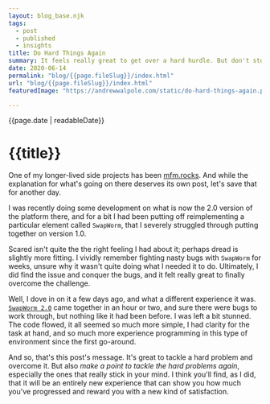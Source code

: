 ```yaml
---
layout: blog_base.njk
tags: 
  - post
  - published
  - insights
title: Do Hard Things Again
summary: It feels really great to get over a hard hurdle. But don't stop there, do it again.
date: 2020-06-14
permalink: "blog/{{page.fileSlug}}/index.html"
url: "blog/{{page.fileSlug}}/index.html"
featuredImage: "https://andrewwalpole.com/static/do-hard-things-again.png"

---
```


{{page.date | readableDate}}
# {{title}}

One of my longer-lived side projects has been [mfm.rocks](https://mfm.rocks). And while the explanation for what's going on there deserves its own post, let's save that for another day.

I was recently doing some development on what is now the 2.0 version of the platform there, and for a bit I had been putting off reimplementing a particular element called `SwapWorm`, that I severely struggled through putting together on version 1.0.

Scared isn't quite the the right feeling I had about it; perhaps dread is slightly more fitting. I vividly remember fighting nasty bugs with `SwapWorm` for weeks, unsure why it wasn't quite doing what I needed it to do. Ultimately, I did find the issue and conquer the bugs, and it felt really great to finally overcome the challenge.

Well, I dove in on it a few days ago, and what a different experience it was. [`SwapWorm 2.0`](https://mfm.rocks/?size=128,64&speed=1&selected=SWAPWORM&atoms=SWAPWORM-42x22-53x38-60x16-71x38-80x25) came together in an hour or two, and sure there were bugs to work through, but nothing like it had been before. I was left a bit stunned. The code flowed, it all seemed so much more simple, I had clarity for the task at hand, and so much more experience programming in this type of environment since the first go-around.

And so, that's this post's message. It's great to tackle a hard problem and overcome it. But also *make a point to tackle the hard problems again*, especially the ones that really stick in your mind. I think you'll find, as I did, that it will be an entirely new experience that can show you how much you've progressed and reward you with a new kind of satisfaction.